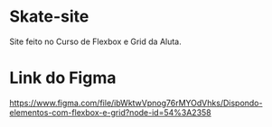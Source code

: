 # Skate-site
Site feito no Curso de Flexbox e Grid da Aluta.
# Link do Figma 
https://www.figma.com/file/ibWktwVpnog76rMYOdVhks/Dispondo-elementos-com-flexbox-e-grid?node-id=54%3A2358
